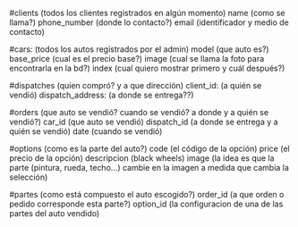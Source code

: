 #clients (todos los clientes registrados en algún momento)
name (como se llama?)
phone_number (donde lo contacto?)
email (identificador y medio de contacto)

#cars: (todos los autos registrados por el admin)
model (que auto es?)
base_price (cual es el precio base?)
image (cual se llama la foto para encontrarla en la bd?)
index (cual quiero mostrar primero y cuál después?)

#dispatches (quien compró? y a que dirección)
client_id: (a quién se vendió)
dispatch_address: (a donde se entrega??)

#orders (que auto se vendió? cuando se vendió? a donde y a quién se vendió?)
car_id (que auto se vendió)
dispatch_id (a donde se entrega y a quién se vendió)
date (cuando se vendió)

#options (como es la parte del auto?)
code (el código de la opción)
price (el precio de la opción)
descripcion (black wheels)
image (la idea es que la parte (pintura, rueda, techo...) cambie en la imagen a medida que cambia la selección)

#partes (como está compuesto el auto escogido?)
order_id (a que orden o pedido corresponde esta parte?)
option_id (la configuracion de una de las partes del auto vendido)
